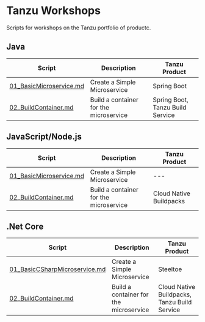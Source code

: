 # Tanzu Workshops

Scripts for workshops on the Tanzu portfolio of productc.

## Java

| Script | Description | Tanzu Product |
| ---- | ---- | ---- |
| [01_BasicMicroservice.md](java/01_BasicMicroservice.md) | Create a Simple Microservice           | Spring Boot                      |
| [02_BuildContainer.md](java/02_BuildContainer.md)       | Build a container for the microservice | Spring Boot, Tanzu Build Service |

## JavaScript/Node.js

| Script | Description | Tanzu Product |
| ---- | ---- | ---- |
| [01_BasicMicroservice.md](javascript/01_BasicMicroservice.md) | Create a Simple Microservice           | --- |
| [02_BuildContainer.md](javascript/02_BuildContainer.md)       | Build a container for the microservice | Cloud Native Buildpacks |

## .Net Core

| Script | Description | Tanzu Product |
| ---- | ---- | ---- |
| [01_BasicCSharpMicroservice.md](dotnetcore/01_BasicCSharpMicroservice.md) | Create a Simple Microservice  | Steeltoe |
| [02_BuildContainer.md](dotnetcore/02_BuildContainer.md) | Build a container for the microservice | Cloud Native Buildpacks, Tanzu Build Service |
